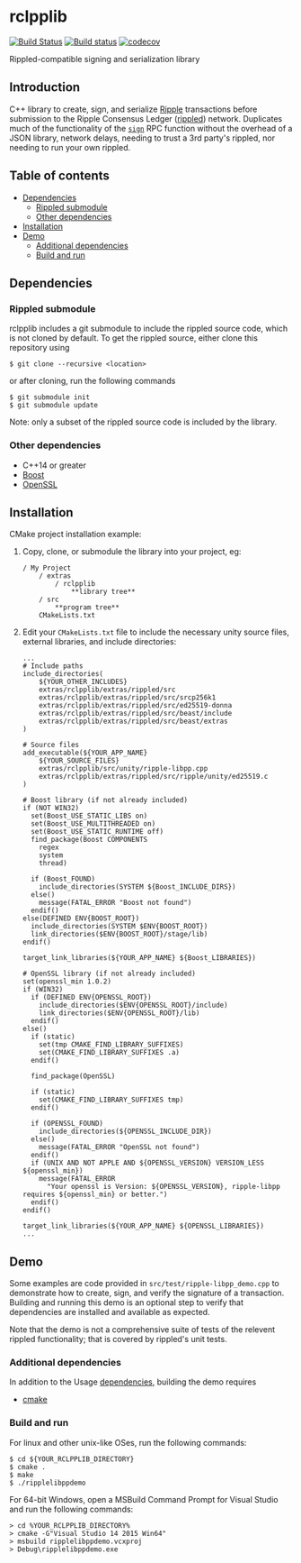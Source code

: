 # rclpplib

[![Build Status](https://travis-ci.org/ximinez/ripple-libpp.svg?branch=develop)](https://travis-ci.org/ximinez/ripple-libpp)
[![Build status](https://ci.appveyor.com/api/projects/status/tjm76fspwaq3te8n?svg=true)](https://ci.appveyor.com/project/ximinez/ripple-libpp)
[![codecov](https://codecov.io/gh/ximinez/ripple-libpp/branch/develop/graph/badge.svg)](https://codecov.io/gh/ximinez/ripple-libpp)

Rippled-compatible signing and serialization library

## Introduction

C++ library to create, sign, and serialize
[Ripple](https://ripple.com) transactions
before submission to the Ripple Consensus Ledger
([rippled](https://github.com/ripple/rippled)) network.
Duplicates much of the functionality of the
[`sign`](https://ripple.com/build/rippled-apis/#sign)
RPC function without the overhead of a JSON library,
network delays, needing to trust a 3rd party's rippled,
nor needing to run your own rippled.

## Table of contents

* [Dependencies](#dependencies)
  * [Rippled submodule](#rippled-submodule)
  * [Other dependencies](#other-dependencies)
* [Installation](#installation)
* [Demo](#demo)
  * [Additional dependencies](#additional-dependencies)
  * [Build and run](#build-and-run)

## Dependencies

### Rippled submodule

rclpplib includes a git submodule to include the rippled
source code, which is not cloned by default. To get the
rippled source, either clone this repository using
```
$ git clone --recursive <location>
```
or after cloning, run the following commands
```
$ git submodule init
$ git submodule update
```

Note: only a subset of the rippled source code is included
by the library.

### Other dependencies

* C++14 or greater
* [Boost](http://www.boost.org/)
* [OpenSSL](https://www.openssl.org/)

## Installation

CMake project installation example:

1. Copy, clone, or submodule the library into your project, eg:

    ```
    / My Project
    	/ extras
    		/ rclpplib
    			**library tree**
		/ src
			**program tree**
		CMakeLists.txt
	```
2. Edit your `CMakeLists.txt` file to include the necessary unity
	source files, external libraries, and include directories:

	```
	...
	# Include paths
	include_directories(
		${YOUR_OTHER_INCLUDES}
		extras/rclpplib/extras/rippled/src
		extras/rclpplib/extras/rippled/src/srcp256k1
		extras/rclpplib/extras/rippled/src/ed25519-donna
		extras/rclpplib/extras/rippled/src/beast/include
		extras/rclpplib/extras/rippled/src/beast/extras
	)

	# Source files
	add_executable(${YOUR_APP_NAME}
		${YOUR_SOURCE_FILES}
		extras/rclpplib/src/unity/ripple-libpp.cpp
		extras/rclpplib/extras/rippled/src/ripple/unity/ed25519.c
	)

	# Boost library (if not already included)
	if (NOT WIN32)
	  set(Boost_USE_STATIC_LIBS on)
	  set(Boost_USE_MULTITHREADED on)
	  set(Boost_USE_STATIC_RUNTIME off)
	  find_package(Boost COMPONENTS
	    regex
	    system
	    thread)

	  if (Boost_FOUND)
	    include_directories(SYSTEM ${Boost_INCLUDE_DIRS})
	  else()
	    message(FATAL_ERROR "Boost not found")
	  endif()
	else(DEFINED ENV{BOOST_ROOT})
	  include_directories(SYSTEM $ENV{BOOST_ROOT})
	  link_directories($ENV{BOOST_ROOT}/stage/lib)
	endif()

	target_link_libraries(${YOUR_APP_NAME} ${Boost_LIBRARIES})

	# OpenSSL library (if not already included)
	set(openssl_min 1.0.2)
	if (WIN32)
	  if (DEFINED ENV{OPENSSL_ROOT})
	    include_directories($ENV{OPENSSL_ROOT}/include)
	    link_directories($ENV{OPENSSL_ROOT}/lib)
	  endif()
	else()
	  if (static)
	    set(tmp CMAKE_FIND_LIBRARY_SUFFIXES)
	    set(CMAKE_FIND_LIBRARY_SUFFIXES .a)
	  endif()

	  find_package(OpenSSL)

	  if (static)
	    set(CMAKE_FIND_LIBRARY_SUFFIXES tmp)
	  endif()

	  if (OPENSSL_FOUND)
	    include_directories(${OPENSSL_INCLUDE_DIR})
	  else()
	    message(FATAL_ERROR "OpenSSL not found")
	  endif()
	  if (UNIX AND NOT APPLE AND ${OPENSSL_VERSION} VERSION_LESS ${openssl_min})
	    message(FATAL_ERROR
	      "Your openssl is Version: ${OPENSSL_VERSION}, ripple-libpp requires ${openssl_min} or better.")
	  endif()
	endif()

	target_link_libraries(${YOUR_APP_NAME} ${OPENSSL_LIBRARIES})
	...
	```

## Demo

Some examples are code provided in `src/test/ripple-libpp_demo.cpp`
to demonstrate how to create, sign, and verify the signature of a
transaction. Building and running this demo is an optional step to
verify that dependencies are installed and available as expected.

Note that the demo is not a comprehensive suite of tests of the
relevent rippled functionality; that is covered by rippled's unit
tests.

### Additional dependencies

In addition to the Usage [dependencies](#dependencies), building
the demo requires

* [cmake](https://cmake.org)

### Build and run

For linux and other unix-like OSes, run the following commands:

```
$ cd ${YOUR_RCLPPLIB_DIRECTORY}
$ cmake .
$ make
$ ./ripplelibppdemo
```

For 64-bit Windows, open a MSBuild Command Prompt for Visual Studio
and run the following commands:

```
> cd %YOUR_RCLPPLIB_DIRECTORY%
> cmake -G"Visual Studio 14 2015 Win64"
> msbuild ripplelibppdemo.vcxproj
> Debug\ripplelibppdemo.exe
```
